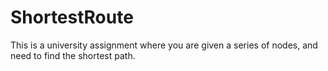 # ShortestRoute
This is a university assignment where you are given a series of nodes, and need to find the shortest path.
